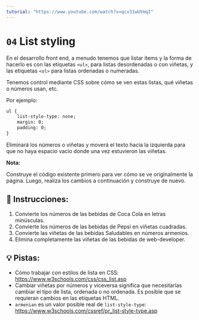 ```yaml
---
tutorial: "https://www.youtube.com/watch?v=qcx31wUVmqI"
---
```


# `04` List styling

En el desarrollo front end, a menudo tenemos que listar ítems y la forma de hacerlo es con las etiquetas `<ul>`, para listas desordenadas o con viñetas, y las etiquetas `<ol>` para listas ordenadas o numeradas.

Tenemos control mediante CSS sobre cómo se ven estas listas, qué viñetas o números usan, etc.

Por ejemplo:

```html
ul {
    list-style-type: none;
    margin: 0;
    padding: 0;
}
```

Eliminará los números o viñetas y moverá el texto hacia la izquierda para que no haya espacio vacío donde una vez estuvieron las viñetas.

**Nota:**

Construye el código existente primero para ver cómo se ve originalmente la página. Luego, realiza los cambios a continuación y construye de nuevo.

## 📝 Instrucciones:

1. Convierte los números de las bebidas de Coca Cola en letras minúsculas.
2. Convierte los números de las bebidas de Pepsi en viñetas cuadradas.
3. Convierte las viñetas de las bebidas Saludables en números armenios.
4. Elimina completamente las viñetas de las bebidas de web-developer.

## 💡 Pistas:

- Cómo trabajar con estilos de lista en CSS: https://www.w3schools.com/css/css_list.asp
- Cambiar viñetas por números y viceversa significa que necesitarías cambiar el tipo de lista, ordenada o no ordenada. Es posible que se requieran cambios en las etiquetas HTML.
- `armenian` es un valor posible real de `list-style-type`: https://www.w3schools.com/cssref/pr_list-style-type.asp

